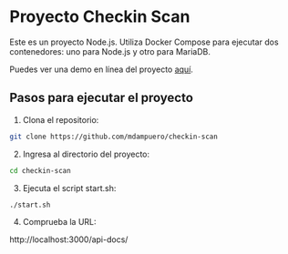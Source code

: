 # Proyecto Checkin Scan

Este es un proyecto Node.js. Utiliza Docker Compose para ejecutar dos contenedores: uno para Node.js y otro para MariaDB.

Puedes ver una demo en línea del proyecto [aquí](https://checkin-scan.latamhosting.net/api-docs/).


## Pasos para ejecutar el proyecto

1. Clona el repositorio:

```bash
git clone https://github.com/mdampuero/checkin-scan
```
2. Ingresa al directorio del proyecto:

```bash
cd checkin-scan
```
3. Ejecuta el script start.sh:

```bash
./start.sh
```
4. Comprueba la URL:

http://localhost:3000/api-docs/

